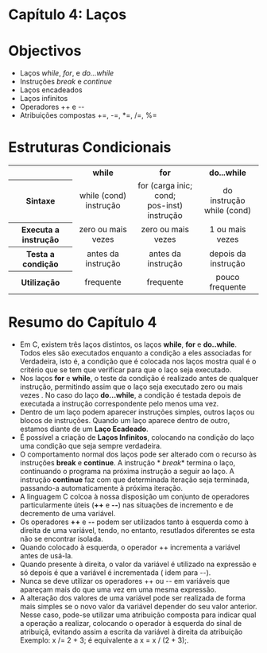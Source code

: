 Capítulo 4: Laços
============================================================

# Objectivos

- Laços *while*, *for*, e *do...while*
- Instruções *break* e *continue*
- Laços encadeados
- Laços infinitos
- Operadores ++ e --
- Atribuições compostas +=, -=, *=, /=, %=

# Estruturas Condicionais

<table>
<tr>
<td></td>
<th>while</th>
<th>for</th>
<th>do...while</th>
</tr>
<tr>
<th>Sintaxe</th>
<td style="text-align: center">
while (cond) <br>
instrução
</td>
<td style="text-align: center">
for (carga inic; cond; <br>
pos-inst) <br>
instrução
</td>
<td style="text-align: center">
do <br>
instrução <br>
while (cond) <br>
</td>
</tr>
<tr>
<th>Executa a instrução</th>
<td style="text-align: center">zero ou mais vezes</td>
<td style="text-align: center">zero ou mais vezes</td>
<td style="text-align: center">1 ou mais vezes</td>
</tr>
<tr>
<th>Testa a condição</th>
<td style="text-align: center">antes da instrução</td>
<td style="text-align: center">antes da instrução</td>
<td style="text-align: center">depois da instrução</td>
</tr>
<tr>
<th>Utilização</th>
<td style="text-align: center">frequente</td>
<td style="text-align: center">frequente</td>
<td style="text-align: center">pouco frequente</td>
</tr>
</table>

# Resumo do Capítulo 4

- Em C, existem três laços distintos, os laços **while**, **for** e **do..while**. Todos eles são executados enquanto a
  condição a eles associadas for Verdadeira, isto é, a condição que é colocada nos laços mostra qual é o critério que se
  tem que verificar para que o laço seja executado.
- Nos laços **for** e **while**, o teste da condição é realizado antes de qualquer instrução, permitindo assim que o
  laço seja executado zero ou mais vezes . No caso do laço **do...while**, a condição é testada depois de executada a
  instrução correspondente pelo menos uma vez.
- Dentro de um laço podem aparecer instruções simples, outros laços ou blocos de instruções. Quando um laço aparece
  dentro de outro, estamos diante de um **Laço Ecadeado**.
- É possível a criação de **Laços Infinitos**, colocando na condição do laço uma condição que seja sempre verdadeira.
- O comportamento normal dos laços pode ser alterado com o recurso às instruções **break** e **continue**. A instrução *
  *break** termina o laço, continuando o programa na próxima instrução a seguir ao laço. A instrução **continue** faz
  com que determinada iteração seja terminada, passando-a automaticamente à próxima iteração.
- A linguagem C colcoa à nossa disposição um conjunto de operadores particularmente úteis (**++** e **--**) nas
  situações de incremento e de decremento de uma variável.
- Os operadores **++** e **--** podem ser utilizados tanto à esquerda como à direita de uma variável, tendo, no entanto,
  resutlados diferentes se esta não se encontrar isolada.
- Quando colocado à esquerda, o operador ++ incrementa a variável antes de usá-la.
- Quando presente à direita, o valor da variável é utilizado na expressão e só depois é que a variável é incrementada (
  idem para --).
- Nunca se deve utilizar os operadores ++ ou -- em variáveis que apareçam mais do que uma vez em uma mesma expressão.
- A alteração dos valores de uma variável pode ser realizada de forma mais simples se o novo valor da variável depender
  do seu valor anterior. Nesse caso, pode-se utilizar uma atribuição composta para indicar qual a operação a realizar,
  colocando o operador à esquerda do sinal de atribuiçã, evitando assim a escrita da variável à direita da atribuição
  Exemplo: x /= 2 + 3; é equivalente a x = x / (2 + 3);.
